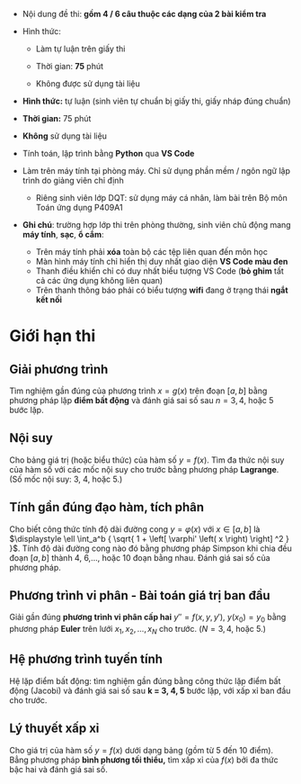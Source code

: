 * Nội dung đề thi: **gồm 4 / 6 câu thuộc các dạng của 2 bài kiểm tra**

* Hình thức:
  + Làm tự luận trên giấy thi 
  + Thời gian: **75** phút
  
  + Không được sử dụng tài liệu

* **Hình thức:** tự luận (sinh viên tự chuẩn bị giấy thi, giấy nháp đúng chuẩn)
* **Thời gian:** 75 phút
* **Không** sử dụng tài liệu
* Tính toán, lập trình bằng **Python** qua **VS Code**
* Làm trên máy tính tại phòng máy. Chỉ sử dụng phần mềm / ngôn ngữ lập trình do giảng viên chỉ định
  + Riêng sinh viên lớp DQT: sử dụng máy cá nhân, làm bài trên Bộ môn Toán ứng dụng P409A1
* **Ghi chú**: trường hợp lớp thi trên phòng thường, sinh viên chủ động mang **máy tính**, **sạc**, **ổ cắm**:
  + Trên máy tính phải **xóa** toàn bộ các tệp liên quan đến môn học
  + Màn hình máy tính chỉ hiển thị duy nhất giao diện **VS Code màu đen**
  + Thanh điều khiển chỉ có duy nhất biểu tượng VS Code (**bỏ ghim** tất cả các ứng dụng không liên quan)
  + Trên thanh thông báo phải có biểu tượng **wifi** đang ở trạng thái **ngắt kết nối**

# Giới hạn thi
## Giải phương trình
Tìm nghiệm gần đúng của phương trình $x = g\left( x \right)$ trên đoạn $\left[ a, b \right]$ bằng phương pháp lặp **điểm bất động** và đánh giá sai số sau $n = 3, 4,$ hoặc 5 bước lặp.

## Nội suy
Cho bảng giá trị (hoặc biểu thức) của hàm số $y = f\left( x \right)$. Tìm đa thức nội suy của hàm số với các mốc nội suy cho trước bằng phương pháp **Lagrange**. (Số mốc nội suy: 3, 4, hoặc 5.)

## Tính gần đúng đạo hàm, tích phân
Cho biết công thức tính độ dài đường cong $y = \varphi\left( x \right)$ với $x \in \left[ a, b \right]$ là $\displaystyle \ell \int_a^b { \sqrt{ 1 + \left[ \varphi' \left( x \right) \right] ^2 } }$. Tính độ dài đường cong nào đó bằng phương pháp Simpson khi chia đều đoạn $\left[ a, b \right]$ thành 4, 6,..., hoặc 10 đoạn bằng nhau. Đánh giá sai số của phương pháp.

## Phương trình vi phân - Bài toán giá trị ban đầu
Giải gần đúng **phương trình vi phân cấp hai** $y'' = f\left( x, y, y' \right)$, $y\left( x_0 \right) = y_0$ bằng phương pháp **Euler** trên lưới $x_1, x_2, \dots, x_N$  cho trước. ($N = 3, 4,$ hoặc 5.)

## Hệ phương trình tuyến tính
Hệ lặp điểm bất động: tìm nghiệm gần đúng bằng công thức lặp điểm bất động (Jacobi) và đánh giá sai số sau **k = 3, 4, 5** bước lặp, với xấp xỉ ban đầu cho trước.

## Lý thuyết xấp xỉ
Cho giá trị của hàm số $y = f\left( x \right)$ dưới dạng bảng (gồm từ 5 đến 10 điểm). Bẳng phương pháp **bình phương tối thiểu,** tìm xấp xỉ của $f\left( x \right)$ bởi đa thức bậc hai và đánh giá sai số.
